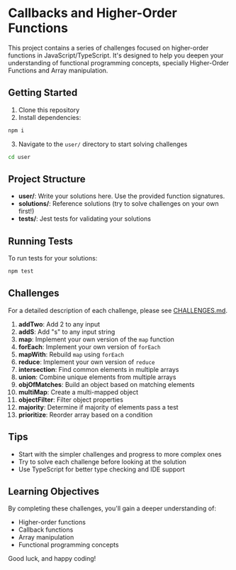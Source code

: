 # Callbacks and Higher-Order Functions

This project contains a series of challenges focused on higher-order functions in JavaScript/TypeScript. It's designed to help you deepen your understanding of functional programming concepts, specially Higher-Order Functions and Array manipulation.

## Getting Started

1. Clone this repository
2. Install dependencies:

```bash
npm i
```

3. Navigate to the `user/` directory to start solving challenges

```bash
cd user
```

## Project Structure

- **user/**: Write your solutions here. Use the provided function signatures.
- **solutions/**: Reference solutions (try to solve challenges on your own first!)
- **tests/**: Jest tests for validating your solutions

## Running Tests

To run tests for your solutions:

```bash
npm test
```

## Challenges

For a detailed description of each challenge, please see [CHALLENGES.md](./CHALLENGES.md).

1. **addTwo**: Add 2 to any input
2. **addS**: Add "s" to any input string
3. **map**: Implement your own version of the `map` function
4. **forEach**: Implement your own version of `forEach`
5. **mapWith**: Rebuild `map` using `forEach`
6. **reduce**: Implement your own version of `reduce`
7. **intersection**: Find common elements in multiple arrays
8. **union**: Combine unique elements from multiple arrays
9. **objOfMatches**: Build an object based on matching elements
10. **multiMap**: Create a multi-mapped object
11. **objectFilter**: Filter object properties
12. **majority**: Determine if majority of elements pass a test
13. **prioritize**: Reorder array based on a condition

## Tips

- Start with the simpler challenges and progress to more complex ones
- Try to solve each challenge before looking at the solution
- Use TypeScript for better type checking and IDE support

## Learning Objectives

By completing these challenges, you'll gain a deeper understanding of:

- Higher-order functions
- Callback functions
- Array manipulation
- Functional programming concepts

Good luck, and happy coding!
